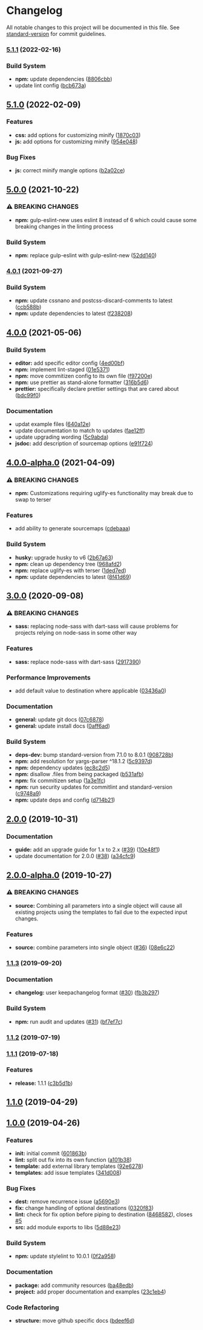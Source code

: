 # Changelog

All notable changes to this project will be documented in this file. See [standard-version](https://github.com/conventional-changelog/standard-version) for commit guidelines.

### [5.1.1](https://github.com/coldfrontlabs/gulp-templates/compare/v5.1.0...v5.1.1) (2022-02-16)


### Build System

* **npm:** update dependencies ([8806cbb](https://github.com/coldfrontlabs/gulp-templates/commit/8806cbb209433a0c6f13155b4a9c008de8ba8ffd))
* update lint config ([bcb673a](https://github.com/coldfrontlabs/gulp-templates/commit/bcb673a61b1c0316f1e63bd2ddcd0802e6bc7078))

## [5.1.0](https://github.com/coldfrontlabs/gulp-templates/compare/v5.0.0...v5.1.0) (2022-02-09)


### Features

* **css:** add options for customizing minify ([1870c03](https://github.com/coldfrontlabs/gulp-templates/commit/1870c03c9030fe59ce33d70f064efbfd39647361))
* **js:** add options for customizing minify ([954e048](https://github.com/coldfrontlabs/gulp-templates/commit/954e0484469119bee0942db948dc063a4b690e95))


### Bug Fixes

* **js:** correct minify mangle options ([b2a02ce](https://github.com/coldfrontlabs/gulp-templates/commit/b2a02ce84f2240a4059b4393e49373910cea6584))

## [5.0.0](https://github.com/coldfrontlabs/gulp-templates/compare/v4.0.1...v5.0.0) (2021-10-22)


### ⚠ BREAKING CHANGES

* **npm:** gulp-eslint-new uses eslint 8 instead of 6 which could cause some breaking changes
in the linting process

### Build System

* **npm:** replace gulp-eslint with gulp-eslint-new ([52dd140](https://github.com/coldfrontlabs/gulp-templates/commit/52dd14011d8678582c848931d1bc92acd01a43f5))

### [4.0.1](https://github.com/coldfrontlabs/gulp-templates/compare/v4.0.0...v4.0.1) (2021-09-27)


### Build System

* **npm:** update cssnano and postcss-discard-comments to latest ([ccb588b](https://github.com/coldfrontlabs/gulp-templates/commit/ccb588be781c68f01bfe2b7256632d71d44f3558))
* **npm:** update dependencies to latest ([f238208](https://github.com/coldfrontlabs/gulp-templates/commit/f23820839e2b735207a85c4d2d2fc20246d2253f))

## [4.0.0](https://github.com/coldfrontlabs/gulp-templates/compare/v4.0.0-alpha.0...v4.0.0) (2021-05-06)


### Build System

* **editor:** add specific editor config ([4ed00bf](https://github.com/coldfrontlabs/gulp-templates/commit/4ed00bf4ae61ed856cc67e637822c395eaddf4ea))
* **npm:** implement lint-staged ([01e5371](https://github.com/coldfrontlabs/gulp-templates/commit/01e5371d0807c46bce4376278e61c56ae7c8354c))
* **npm:** move commitizen config to its own file ([f97200e](https://github.com/coldfrontlabs/gulp-templates/commit/f97200e53fdbc6a8c05aa8aac4b13a986ac44c56))
* **npm:** use prettier as stand-alone formatter ([316b5d6](https://github.com/coldfrontlabs/gulp-templates/commit/316b5d6326e1a494de1e53c8f883c6a51eddd0d8))
* **prettier:** specifically declare prettier settings that are cared about ([bdc99f0](https://github.com/coldfrontlabs/gulp-templates/commit/bdc99f0000467baae64481548a3c85233a600674))


### Documentation

* updat example files ([640a12e](https://github.com/coldfrontlabs/gulp-templates/commit/640a12eba322e7f944824a6ce0f42605f82b4631))
* update documentation to match to updates ([fae12ff](https://github.com/coldfrontlabs/gulp-templates/commit/fae12ff01a49c0ca85abcc62bd59cacddbacc29b))
* update upgrading wording ([5c9abda](https://github.com/coldfrontlabs/gulp-templates/commit/5c9abda976f7824e575f6f4bd82da223b46448dc))
* **jsdoc:** add description of sourcemap options ([e91f724](https://github.com/coldfrontlabs/gulp-templates/commit/e91f7247fec025672f20dbd5507d38205c8cfc39))

## [4.0.0-alpha.0](https://github.com/coldfrontlabs/gulp-templates/compare/v3.0.0...v4.0.0-alpha.0) (2021-04-09)


### ⚠ BREAKING CHANGES

* **npm:** Customizations requiring uglify-es functionality may break due to swap to terser

### Features

* add ability to generate sourcemaps ([cdebaaa](https://github.com/coldfrontlabs/gulp-templates/commit/cdebaaa91e60cce4f6bb0505754e29572a4dece4))


### Build System

* **husky:** upgrade husky to v6 ([2b67a63](https://github.com/coldfrontlabs/gulp-templates/commit/2b67a63a111a476f6cef1a2ac7bfc4ba4c81d88b))
* **npm:** clean up dependency tree ([968afd2](https://github.com/coldfrontlabs/gulp-templates/commit/968afd2bc00c2c699d6a49d44c48120920b3a69d))
* **npm:** replace uglify-es with terser ([1ded7ed](https://github.com/coldfrontlabs/gulp-templates/commit/1ded7ed4450beafb3fd792a0dcd9d7a226f75b57))
* **npm:** update dependencies to latest ([8f41d69](https://github.com/coldfrontlabs/gulp-templates/commit/8f41d69f6f928136d1171566f4316dd4a8a64eb3))

## [3.0.0](https://github.com/coldfrontlabs/gulp-templates/compare/v2.0.0...v3.0.0) (2020-09-08)


### ⚠ BREAKING CHANGES

* **sass:** replacing node-sass with dart-sass will cause problems for projects relying on node-sass in some other way

### Features

* **sass:** replace node-sass with dart-sass ([2917390](https://github.com/coldfrontlabs/gulp-templates/commit/29173901abce8758e88da2fc4bc652b27a301d4c))


### Performance Improvements

* add default value to destination where applicable ([03436a0](https://github.com/coldfrontlabs/gulp-templates/commit/03436a049c699a16197f14508725a46e609d23da))


### Documentation

* **general:** update git docs ([07c6878](https://github.com/coldfrontlabs/gulp-templates/commit/07c6878cbfac71c0805834157c49cd01dc9f9aeb))
* **general:** update install docs ([0aff6ad](https://github.com/coldfrontlabs/gulp-templates/commit/0aff6ad760099f151d958fb886e515877df904a8))


### Build System

* **deps-dev:** bump standard-version from 7.1.0 to 8.0.1 ([908728b](https://github.com/coldfrontlabs/gulp-templates/commit/908728b21e2d18ae2eea577be454c6d2920b363f))
* **npm:** add resolution for yargs-parser ^18.1.2 ([5c9397d](https://github.com/coldfrontlabs/gulp-templates/commit/5c9397dc81228b72703165f3cbb2669b32bdfd50))
* **npm:** dependency updates ([ec8c2d5](https://github.com/coldfrontlabs/gulp-templates/commit/ec8c2d56ae967396bc7a77f5eec909196adc489c))
* **npm:** disallow .files from being packaged ([b531afb](https://github.com/coldfrontlabs/gulp-templates/commit/b531afb58bc3163efcac108197669c28653aa08f))
* **npm:** fix commitizen setup ([1a3e1fc](https://github.com/coldfrontlabs/gulp-templates/commit/1a3e1fcda9833874c4e4a09f6e7fd8e068cec7d1))
* **npm:** run security updates for commitlint and standard-version ([c9748a9](https://github.com/coldfrontlabs/gulp-templates/commit/c9748a945e4ff96ecd8332f56793d71122f9b184))
* **npm:** update deps and config ([d714b21](https://github.com/coldfrontlabs/gulp-templates/commit/d714b211aaf70117f928011047032ebe774aebad))

## [2.0.0](https://github.com/coldfrontlabs/gulp-templates/compare/v2.0.0-alpha.0...v2.0.0) (2019-10-31)


### Documentation

* **guide:** add an upgrade guide for 1.x to 2.x ([#39](https://github.com/coldfrontlabs/gulp-templates/issues/39)) ([10e48f1](https://github.com/coldfrontlabs/gulp-templates/commit/10e48f187726cccb5d61adcdbb240db8580b6522))
* update documentation for 2.0.0 ([#38](https://github.com/coldfrontlabs/gulp-templates/issues/38)) ([a34cfc9](https://github.com/coldfrontlabs/gulp-templates/commit/a34cfc9a4740667ec9730df7bbec0403901283db))

## [2.0.0-alpha.0](https://github.com/coldfrontlabs/gulp-templates/compare/v1.2.0...v2.0.0-alpha.0) (2019-10-27)


### ⚠ BREAKING CHANGES

* **source:** Combining all parameters into a single object will cause all existing projects using the templates to fail due to the expected input changes.

### Features

* **source:** combine parameters into single object ([#36](https://github.com/coldfrontlabs/gulp-templates/issues/36)) ([08e6c22](https://github.com/coldfrontlabs/gulp-templates/commit/08e6c22dc033be51bcd57a43e636988607e7dd80))

### [1.1.3](https://github.com/coldfrontlabs/gulp-templates/compare/v1.1.2...v1.1.3) (2019-09-20)


### Documentation

* **changelog:** user keepachangelog format ([#30](https://github.com/coldfrontlabs/gulp-templates/issues/30)) ([fb3b297](https://github.com/coldfrontlabs/gulp-templates/commit/fb3b2972790b3e6f68b2e7e23f53cbde5b428d89))


### Build System

* **npm:** run audit and updates ([#31](https://github.com/coldfrontlabs/gulp-templates/issues/31)) ([bf7ef7c](https://github.com/coldfrontlabs/gulp-templates/commit/bf7ef7c7678080571f61edb639cc97ba9a5f906e))

### [1.1.2](https://github.com/coldfrontlabs/gulp-templates/compare/v1.1.1...v1.1.2) (2019-07-19)

### [1.1.1](https://github.com/coldfrontlabs/gulp-templates/compare/v1.1.0...v1.1.1) (2019-07-18)


### Features

* **release:** 1.1.1 ([c3b5d1b](https://github.com/coldfrontlabs/gulp-templates/commit/c3b5d1b702648a49133cc383f24b7cc0d62feef5))

## [1.1.0](https://github.com/coldfrontlabs/gulp-templates/compare/v1.0.0...v1.1.0) (2019-04-29)

## [1.0.0](https://github.com/coldfrontlabs/gulp-templates/compare/601863bce51a2a6e90aa0a6cc1be3392ee406767...v1.0.0) (2019-04-26)


### Features

* **init:** initial commit ([601863b](https://github.com/coldfrontlabs/gulp-templates/commit/601863bce51a2a6e90aa0a6cc1be3392ee406767))
* **lint:** split out fix into its own function ([a101b38](https://github.com/coldfrontlabs/gulp-templates/commit/a101b38425bda8a57cc7c620e0124f6034a42e3f))
* **template:** add external library templates ([92e6278](https://github.com/coldfrontlabs/gulp-templates/commit/92e6278787424aee561130325da9a2c3b0af0929))
* **templates:** add issue templates ([341d008](https://github.com/coldfrontlabs/gulp-templates/commit/341d008e4fb5aae4f24f4776954eeca1cdd42ac8))


### Bug Fixes

* **dest:** remove recurrence issue ([a5690e3](https://github.com/coldfrontlabs/gulp-templates/commit/a5690e3f26b709c95eff35dbcab25b932ae8befe))
* **fix:** change handling of optional destinations ([0320f83](https://github.com/coldfrontlabs/gulp-templates/commit/0320f836e030d07dc0170ddf58e47eb9579adf50))
* **lint:** check for fix option before piping to destination ([8468582](https://github.com/coldfrontlabs/gulp-templates/commit/84685824f66528159c40ba52bda7a5af1fc37abe)), closes [#5](https://github.com/coldfrontlabs/gulp-templates/issues/5)
* **src:** add module exports to libs ([5d88e23](https://github.com/coldfrontlabs/gulp-templates/commit/5d88e23fc200d8646bbde48471d82449b10b2b5d))


### Build System

* **npm:** update stylelint to 10.0.1 ([0f2a958](https://github.com/coldfrontlabs/gulp-templates/commit/0f2a9584bfbcb860cb0dfc72bf73e8ca7703cc80))


### Documentation

* **package:** add community resources ([ba48edb](https://github.com/coldfrontlabs/gulp-templates/commit/ba48edb9cfc997e3a40830da0e4617241423e676))
* **project:** add proper documentation and examples ([23c1eb4](https://github.com/coldfrontlabs/gulp-templates/commit/23c1eb42fa1bda5f3d95046fb5b2777fc62d8ba3))


### Code Refactoring

* **structure:** move github specific docs ([bdeef6d](https://github.com/coldfrontlabs/gulp-templates/commit/bdeef6dff70bc715d8852a46c639f8399196684a))
